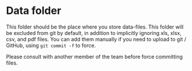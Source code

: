 # Data folder

This folder should be the place where you store data-files.  This folder will be
excluded from git by default, in addition to implicitly ignoring xls, xlsx, csv, and pdf files.
You can add them manually if you need to upload to git / GitHub, using `git commit -f` to force.

Please consult with another member of the team before force committing files.